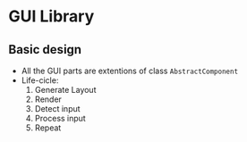 # GUI Library

## Basic design
- All the GUI parts are extentions of class `AbstractComponent`
- Life-cicle:
    1. Generate Layout
    2. Render
    3. Detect input
    5. Process input
    6. Repeat